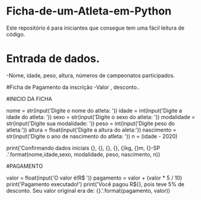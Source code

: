 # Ficha-de-um-Atleta-em-Python
Este repositório é para iniciantes que consegue tem uma fácil leitura de código. 

# Entrada  de dados.
-Nome, idade, peso, altura, números de campeonatos participados.

#Ficha de Pagamento da inscrição 
-Valor , desconto..


#INICIO DA FICHA

nome = str(input('Digite o nome do atleta: '))
idade = int(input('Digite a idade do atleta: '))
sexo = str(input('Digite o sexo do atleta: '))
modalidade = str(input('Digite sua modalidade: '))
peso = int(input('Digite peso do atleta:'))
altura = float(input('Digite a altura do aleta:'))
nascimento = str(input('Digite o ano de nascimento do atleta: '))
n = (idade - 2020)

print('Confirmando dados iniciais {}, {}, {}, {}, {}kg, {}m, {}-SP .'.format(nome,idade,sexo, modalidade, peso, nascimento, n))

#PAGAMENTO

valor = float(input('O valor é!R$ '))
pagamento = valor + (valor * 5 / 10)
print('Pagamento executado!')
print('Você pagou R${}, pois teve 5% de desconto. Seu valor original era de: {}.'.format(pagamento, valor))
